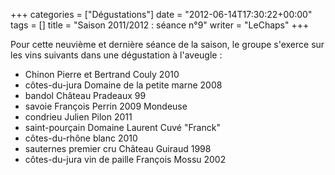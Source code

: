+++
categories = ["Dégustations"]
date = "2012-06-14T17:30:22+00:00"
tags = [] 
title = "Saison 2011/2012 : séance n°9"
writer = "LeChaps"
+++

Pour cette neuvième et dernière séance de la saison, le groupe s'exerce sur les vins suivants dans une dégustation à l'aveugle :

* Chinon Pierre et Bertrand Couly 2010
* côtes-du-jura Domaine de la petite marne 2008
* bandol Château Pradeaux 99 <i class="fa fa-plus-circle"></i>
* savoie François Perrin 2009 Mondeuse <i class="fa fa-plus-circle"></i>
* condrieu Julien Pilon 2011
* saint-pourçain Domaine Laurent Cuvé "Franck"
* côtes-du-rhône blanc 2010
* sauternes premier cru Château Guiraud 1998
* côtes-du-jura vin de paille François Mossu 2002
